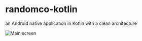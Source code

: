 # randomco-kotlin
an Android native application in Kotlin with a clean architecture 

![Main screen](https://github.com/costular/randomco-kotlin/blob/11091fc8f85de6ef3ee7a159d6124b34eb8039fd/app/main-screen.png?raw=true)
